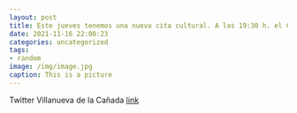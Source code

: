 ```yaml
---
layout: post
title: Este jueves tenemos una nueva cita cultural. A las 19:30 h. el C.C. La Despernada acoge la presentación del libro “El mundo caba...
date: 2021-11-16 22:00:23
categories: uncategorized
tags:
- random
image: /img/image.jpg
caption: This is a picture
---
```

Twitter Villanueva de la Cañada [link](https://twitter.com/AytoVDLCanada/status/1460599246508290048)
